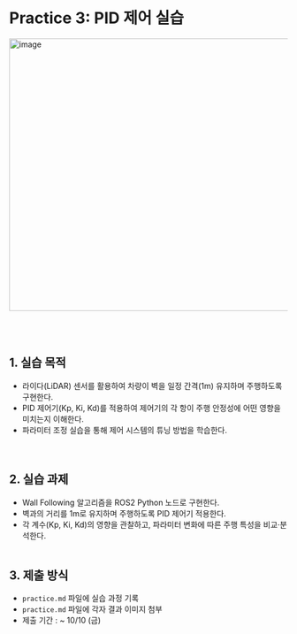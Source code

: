 # Practice 3: PID 제어 실습 
<img width="1279" height="493" alt="image" src="https://github.com/user-attachments/assets/d41462d8-4596-4c6d-9d24-515604809640" />

<br><br>

## 1. 실습 목적
- 라이다(LiDAR) 센서를 활용하여 차량이 벽을 일정 간격(1m) 유지하며 주행하도록 구현한다.
- PID 제어기(Kp, Ki, Kd)를 적용하여 제어기의 각 항이 주행 안정성에 어떤 영향을 미치는지 이해한다.
- 파라미터 조정 실습을 통해 제어 시스템의 튜닝 방법을 학습한다.<br><br><br>

## 2. 실습 과제
- Wall Following 알고리즘을 ROS2 Python 노드로 구현한다.
- 벽과의 거리를 1m로 유지하며 주행하도록 PID 제어기 적용한다.
- 각 계수(Kp, Ki, Kd)의 영향을 관찰하고, 파라미터 변화에 따른 주행 특성을 비교·분석한다.
  <br><br>

## 3. 제출 방식
- `practice.md` 파일에 실습 과정 기록
- `practice.md` 파일에 각자 결과 이미지 첨부
- 제출 기간 : ~ 10/10 (금)
